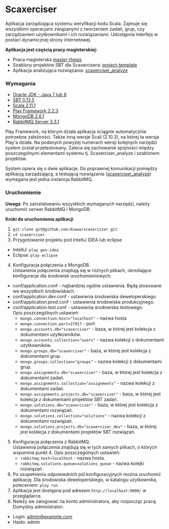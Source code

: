 Scaxerciser
==
Aplikacja zarządzająca systemu weryfikacji kodu Scala. Zajmuje się wszystkimi operacjami związanymi z tworzeniem zadań, grup, czy zarządzaniem użytkownikami i ich rozwiązaniami. Udostępnia interfejs w postaci dynamicznej strony internetowej. 

**Aplikacja jest częścią pracy magisterskiej:**
+ Praca magisterska [master-thesis](https://github.com/dsawa/master-thesis)
+ Szablony projektów SBT dla Scaxercisera: [project-template](https://github.com/dsawa/project-template)
+ Aplikacja analizująca rozwiązania: [scaxerciser_analyze](https://github.com/dsawa/scaxerciser_analyze)

### Wymagania
+ [Oracle JDK - Java 7 lub 8](http://www.oracle.com/technetwork/java/javase/downloads/index.html)
+ [SBT 0.13.5](http://www.scala-sbt.org/download.html)
+ [Scala 2.11.1](http://www.scala-lang.org/download/)
+ [Play Framework 2.2.3](http://www.playframework.com/download)
+ [MongoDB 2.6.1](http://www.mongodb.org/downloads)
+ [RabbitMQ Server 3.3.1](https://www.rabbitmq.com/download.html)

Play Framework, na którym działa aplikacja ściągnie automatycznie potrzebne zależności. Także inną wersje Scali (2.10.3), na której ta wersja Play'a działa. Na podanych powyżej numerach wersji kolejnych narzędzi system został przetestowany. Zaleca się zachowanie spójności między poszczególnymi elementami systemu tj. Scaxerciser_analyze i szablonem projektów.

System opiera się o dwie aplikacje. Do poprawnej komunikacji pomiędzy aplikacją zarządzającą, a testującą rozwiązania ([scaxerciser_analyze](https://github.com/dsawa/scaxerciser_analyze)) wymagana jest jedna instancja RabbitMQ.

### Uruchomienie

**Uwaga**:
Po zainstalowaniu wszystkich wymaganych narzędzi, należy uruchomić serwer RabbitMQ i MongoDB.

**Kroki do uruchomienia aplikacji**

1. `git clone git@github.com:dsawa/scaxerciser.git`
2. `cd scaxerciser`
3. Przygotowanie projektu pod IntelliJ IDEA lub eclipse
  + IntelliJ: `play gen-idea`
  + Eclipse: `play eclipse`
4. Konfiguracja połączenia z MongoDB. <br>
  Ustawienia połączenia znajdują się w różnych plikach, określające konfiguracje dla środowisk uruchomieniowych:
  + conf/application.conf - najbardziej ogólne ustawienia. Będą stosowane we wszystkich środowiskach.
  + conf/application.dev.conf - ustawienia środowiska deweloperskiego.
  + conf/application.prod.conf - ustawienia środowiska produkcyjnego.
  + conf/application.test.conf - ustawienia środowiska testowego. <br>
  Opis poszczególnych ustawień:
    - `mongo.connection.host="localhost"` - nazwa hosta
    - `mongo.connection.port=27017` - port
    - `mongo.accounts.db="scaxerciser"` - baza, w której jest kolekcja z dokumentami użytkowników.
    - `mongo.accounts.collection="users"` - nazwa kolekcji z dokumentami użytkowników.
    - `mongo.groups.db="scaxerciser"` - baza, w której jest kolekcja z dokumentami grup.
    - `mongo.groups.collection="groups"` - nazwa kolekcji z dokumentami grup.
    - `mongo.assignments.db="scaxerciser"` - baza, w której jest kolekcja z dokumentami zadań.
    - `mongo.assignments.collection="assignments"` - nazwa kolekcji z dokumentami zadań.
    - `mongo.assignments.projects.db="scaxerciser"` - baza, w której jest kolekcja z dokumentami projektów SBT zadań.
    - `mongo.solutions.db="scaxerciser"` - baza, w której jest kolekcja z dokumentami rozwiązań.
    - `mongo.solutions.collection="solutions"` - nazwa kolekcji z dokumentami rozwiązań.
    - `mongo.solutions.projects.db="scaxerciser_dev"` - baza, w której jest kolekcja z dokumentami projektów SBT rozwiązań.
5. Konfiguracja połączenia z RabbitMQ. <br>
  Ustawienia połączenia znajdują się w tych samych plikach, o których wspomina punkt 4.
  Opis poszczególnych ustawień:
    - `rabbitmq.host=localhost` - nazwa hosta.
    - `rabbitmq.solutions.queue=solutions_queue` - nazwa kolejki rozwiązań.
6. Po uzupełnieniu odpowiednich pól konfiguracyjnych można uruchomić aplikację. Dla środowiska deweloperskiego, w katalogu użytkownika, poleceniem: `play run` 
7. Aplikacja jest dostępna pod adresem `http://localhost:9000/` w przeglądarce.
8. Należy sie zalogować na konto administratora, aby rozpocząć pracę. Domyślny administrator:
  + Login: admin@example.com
  + Hasło: admin
